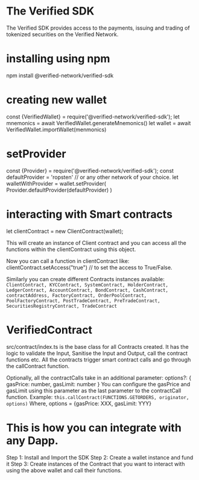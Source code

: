 # The Verified SDK
The Verified SDK provides access to the payments, issuing and trading of tokenized securities on the Verified Network.

# installing using npm
npm install @verified-network/verified-sdk

# creating new wallet
const {VerifiedWallet} = require('@verified-network/verified-sdk');
let mnemonics = await VerifiedWallet.generateMnemonics()
let wallet = await VerifiedWallet.importWallet(menmonics)

# setProvider
const {Provider} = require('@verified-network/verified-sdk');
const defaultProvider = 'ropsten' // or any other network of your choice.
 let walletWithProvider = wallet.setProvider(
        Provider.defaultProvider(defaultProvider)
    )

# interacting with Smart contracts
let clientContract = new ClientContract(wallet);

This will create an instance of Client contract and you can access all the functions within the clientContract using this object.

Now you can call a function in clientContract like:
clientContract.setAccess("true") // to set the access to True/False.

Similarly you can create different Contracts instances available:
`
ClientContract,
KYCContract,
SystemContract,
HolderContract,
LedgerContract,
AccountContract,
BondContract,
CashContract,
contractAddress,
FactoryContract,
OrderPoolContract,
PoolFactoryContract,
PostTradeContract,
PreTradeContract,
SecuritiesRegistryContract,
TradeContract
`

# VerifiedContract
src/contract/index.ts is the base class for all Contracts created.
It has the logic to validate the Input, Sanitise the Input and Output, call the contract functions etc.
All the contracts trigger smart contract calls and go through the callContract function.

Optionally, all the contractCalls take in an additional parameter:
options?: { gasPrice: number, gasLimit: number }
You can configure the gasPrice and gasLimit using this parameter as the last parameter to the contractCall function.
Example: `this.callContract(FUNCTIONS.GETORDERS, originator, options)`
Where, options = {gasPrice: XXX, gasLimit: YYY}

# This is how you can integrate with any Dapp.
Step 1: Install and Import the SDK
Step 2: Create a wallet instance and fund it
Step 3: Create instances of the Contract that you want to interact with using the above wallet and call their functions.